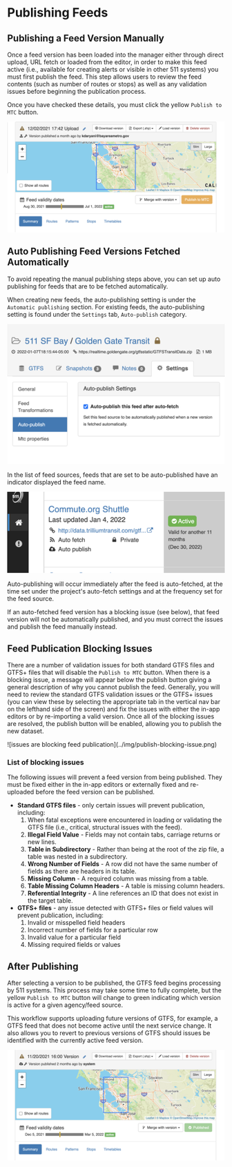 # Publishing Feeds

## Publishing a Feed Version Manually

Once a feed version has been loaded into the manager either through direct upload, URL fetch or loaded from the editor, in order to make this feed active (i.e., available for creating alerts or visible in other 511 systems) you must first publish the feed.  This step allows users to review the feed contents (such as number of routes or stops) as well as any validation issues before beginning the publication process.

Once you have checked these details, you must click the yellow `Publish to MTC` button.

![publish feed version](../img/feed-manager-publish.png)

## Auto Publishing Feed Versions Fetched Automatically

To avoid repeating the manual publishing steps above, 
you can set up auto publishing for feeds that are to be fetched automatically.

When creating new feeds, the auto-publishing setting is under the `Automatic publishing` section.
For existing feeds, the auto-publishing setting is found under the `Settings` tab, `Auto-publish` category.

![Auto-publish settings](../img/auto-publish-feed.png)

In the list of feed sources, feeds that are set to be auto-published have an indicator displayed the feed name.

![Auto-publish status](../img/auto-publish-status.png)

Auto-publishing will occur immediately after the feed is auto-fetched,
at the time set under the project's auto-fetch settings and at the frequency set for the feed source.

If an auto-fetched feed version has a blocking issue (see below), that feed version will not be automatically published,
and you must correct the issues and publish the feed manually instead.

## Feed Publication Blocking Issues
There are a number of validation issues for both standard GTFS files and GTFS+ files that will disable the `Publish to MTC` button. When there is a blocking issue, a message will appear below the publish button giving a general description of why you cannot publish the feed. Generally, you will need to review the standard GTFS validation issues or the GTFS+ issues (you can view these by selecting the appropriate tab in the vertical nav bar on the lefthand side of the screen) and fix the issues with either the in-app editors or by re-importing a valid version. Once all of the blocking issues are resolved, the publish button will be enabled, allowing you to publish the new dataset.
<div class="img-center">
![issues are blocking feed publication](../img/publish-blocking-issue.png)
</div>

### List of blocking issues
The following issues will prevent a feed version from being published. They must be fixed either in the in-app editors or externally fixed and re-uploaded before the feed version can be published.

- **Standard GTFS files** - only certain issues will prevent publication, including:
    1. When fatal exceptions were encountered in loading or validating the GTFS file (i.e., critical, structural issues with the feed).
    1. **Illegal Field Value** - Fields may not contain tabs, carriage returns or new lines.
    1. **Table in Subdirectory** - Rather than being at the root of the zip file, a table was nested in a subdirectory.
    1. **Wrong Number of Fields** - A row did not have the same number of fields as there are headers in its table.
    1. **Missing Column** - A required column was missing from a table.
    1. **Table Missing Column Headers** - A table is missing column headers.
    1. **Referential Integrity** - A line references an ID that does not exist in the target table.
- **GTFS+ files** - any issue detected with GTFS+ files or field values will prevent publication, including:
    1. Invalid or misspelled field headers
    1. Incorrect number of fields for a particular row
    1. Invalid value for a particular field
    1. Missing required fields or values



## After Publishing
After selecting a version to be published, the GTFS feed begins processing by 511 systems. This process may take some time to fully complete, but the yellow `Publish to MTC` button will change to green indicating which version is active for a given agency/feed source.

This workflow supports uploading future versions of GTFS, for example, a GTFS feed that does not become active until the next service change. It also allows you to revert to previous versions of GTFS should issues be identified with the currently active feed version.

![active feed version](../img/feed-manager-published.png)
